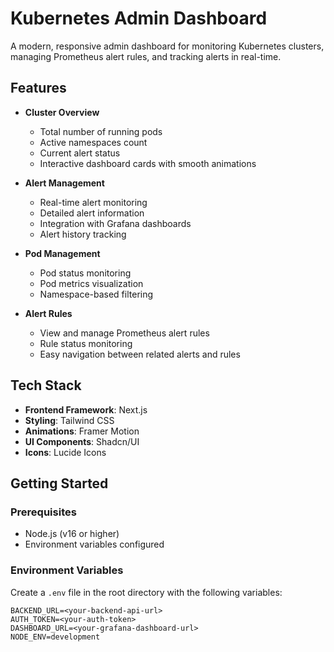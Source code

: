# Kubernetes Admin Dashboard

A modern, responsive admin dashboard for monitoring Kubernetes clusters, managing Prometheus alert rules, and tracking alerts in real-time.

## Features

- **Cluster Overview**
  - Total number of running pods
  - Active namespaces count
  - Current alert status
  - Interactive dashboard cards with smooth animations

- **Alert Management**
  - Real-time alert monitoring
  - Detailed alert information
  - Integration with Grafana dashboards
  - Alert history tracking

- **Pod Management**
  - Pod status monitoring
  - Pod metrics visualization
  - Namespace-based filtering

- **Alert Rules**
  - View and manage Prometheus alert rules
  - Rule status monitoring
  - Easy navigation between related alerts and rules

## Tech Stack

- **Frontend Framework**: Next.js
- **Styling**: Tailwind CSS
- **Animations**: Framer Motion
- **UI Components**: Shadcn/UI
- **Icons**: Lucide Icons

## Getting Started

### Prerequisites

- Node.js (v16 or higher)
- Environment variables configured

### Environment Variables

Create a `.env` file in the root directory with the following variables:

```env
BACKEND_URL=<your-backend-api-url>
AUTH_TOKEN=<your-auth-token>
DASHBOARD_URL=<your-grafana-dashboard-url>
NODE_ENV=development
